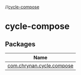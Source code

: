 //[cycle-compose](index.md)

# cycle-compose

## Packages

| Name |
|---|
| [com.chrynan.cycle.compose](cycle-compose/com.chrynan.cycle.compose/index.md) |
